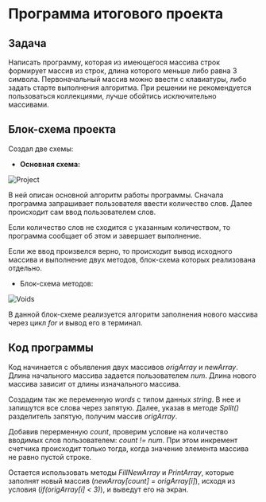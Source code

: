 # Программа итогового проекта

## Задача

Написать программу, которая из имеющегося массива строк формирует массив из строк, длина которого меньше либо равна 3 символа. Первоначальный массив можно ввести с клавиатуры, либо задать старте выполнения алгоритма. При решении не рекомендуется пользоваться коллекциями, лучше обойтись исключительно массивами.
## Блок-схема проекта 
Создал две схемы: 
+ **Основная схема:**

![Project](diagram_project.png)

 В ней описан основной алгоритм работы программы. Сначала программа запрашивает пользователя ввести количество слов. Далее происходит сам ввод пользователем слов. 

Если количество слов не сходится с указанным количеством, то программа сообщает об этом и завершает выполнение.

Если же ввод произвелся верно, то происходит вывод исходного массива и выполнение двух методов, блок-схема которых реализована отдельно. 

+ Блок-схема методов:

![Voids](diagram_void.png)

В данной блок-схеме реализуется алгоритм заполнения нового массива через цикл _for_ и вывод его в терминал.

## Код программы

Код начинается с объявления двух массивов _origArray_ и _newArray_. Длина начального массива задается пользователем _num_. Длина нового массива зависит от длины изначального массива.

Создадим так же переменную _words_ с типом данных _string_. В нее и запишутся все слова через запятую. Далее, указав в методе _Split()_ разделитель запятую, получим массив _origArray_.

Добавив перерменную _count_, проверим условие на количество вводимых слов пользователем: _count != num_. При этом инкремент счетчика происходит только тогда, когда значение элемента массива не равно пустой строке.

Остается использовать методы _FillNewArray_ и _PrintArray_, которые заполнят новый массив (_newArray[count] = origArray[i]_), исходя из условия (_if(origArray[i] < 3)_), и выведут его на экран.